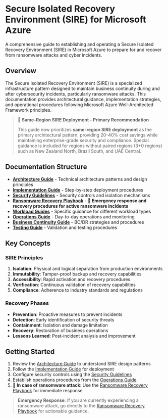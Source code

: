 # Secure Isolated Recovery Environment (SIRE) for Microsoft Azure

A comprehensive guide to establishing and operating a Secure Isolated Recovery Environment (SIRE) in Microsoft Azure to prepare for and recover from ransomware attacks and cyber incidents.

## Overview

The Secure Isolated Recovery Environment (SIRE) is a specialized infrastructure pattern designed to maintain business continuity during and after cybersecurity incidents, particularly ransomware attacks. This documentation provides architectural guidance, implementation strategies, and operational procedures following Microsoft Azure Well-Architected Framework principles.

> **🌟 Same-Region SIRE Deployment - Primary Recommendation**
> 
> This guide now prioritizes **same-region SIRE deployment** as the primary architectural pattern, providing 20-40% cost savings while maintaining enterprise-grade security and compliance. Special guidance is included for regions without paired regions (3+0 regions) such as New Zealand North, Brazil South, and UAE Central.

## Documentation Structure

- **[Architecture Guide](./docs/architecture-guide.md)** - Technical architecture patterns and design principles
- **[Implementation Guide](./docs/implementation-guide.md)** - Step-by-step deployment procedures
- **[Security Guidelines](./docs/security-guidelines.md)** - Security controls and isolation mechanisms
- **[Ransomware Recovery Playbook](./docs/ransomware-recovery-playbook.md)** - **🚨 Emergency response and recovery procedures for active ransomware incidents**
- **[Workload Guides](./docs/workloads/)** - Specific guidance for different workload types
- **[Operations Guide](./docs/operations-guide.md)** - Day-to-day operations and monitoring
- **[Business Continuity Guide](./docs/business-continuity-guide.md)** - BC/DR strategies and procedures
- **[Testing Guide](./docs/testing-guide.md)** - Validation and testing procedures

## Key Concepts

### SIRE Principles

1. **Isolation**: Physical and logical separation from production environments
2. **Immutability**: Tamper-proof backup and recovery capabilities
3. **Accessibility**: Rapid activation and recovery procedures
4. **Verification**: Continuous validation of recovery capabilities
5. **Compliance**: Adherence to industry standards and regulations

### Recovery Phases

- **Prevention**: Proactive measures to prevent incidents
- **Detection**: Early identification of security threats
- **Containment**: Isolation and damage limitation
- **Recovery**: Restoration of business operations
- **Lessons Learned**: Post-incident analysis and improvement

## Getting Started

1. Review the [Architecture Guide](./docs/architecture-guide.md) to understand SIRE design patterns
2. Follow the [Implementation Guide](./docs/implementation-guide.md) for deployment
3. Configure security controls using the [Security Guidelines](./docs/security-guidelines.md)
4. Establish operations procedures from the [Operations Guide](./docs/operations-guide.md)
5. **🚨 In case of ransomware attack**: Use the [Ransomware Recovery Playbook](./docs/ransomware-recovery-playbook.md) for immediate response

> **Emergency Response**: If you are currently experiencing a ransomware attack, go directly to the [Ransomware Recovery Playbook](./docs/ransomware-recovery-playbook.md) for actionable guidance.
